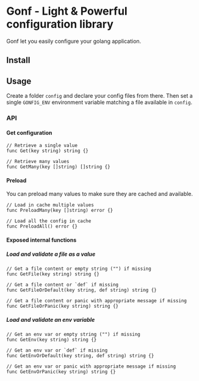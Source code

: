 # Gonf - Light & Powerful configuration library

Gonf let you easily configure your golang application.

## Install

## Usage

Create a folder `config` and declare your config files from there.
Then set a single `GONFIG_ENV` environment variable matching a file available in `config`.

### API

#### Get configuration

```golang
// Retrieve a single value
func Get(key string) string {}

// Retrieve many values
func GetMany(key []string) []string {}
```

#### Preload

You can preload many values to make sure they are cached and available.

```golang
// Load in cache multiple values
func PreloadMany(key []string) error {}

// Load all the config in cache
func PreloadAll() error {}
```

#### Exposed internal functions

##### Load and validate a file as a value
```golang
// Get a file content or empty string ("") if missing
func GetFile(key string) string {}

// Get a file content or `def` if missing
func GetFileOrDefault(key string, def string) string {}

// Get a file content or panic with appropriate message if missing
func GetFileOrPanic(key string) string {}
```

##### Load and validate an env variable

```golang
// Get an env var or empty string ("") if missing
func GetEnv(key string) string {}

// Get an env var or `def` if missing
func GetEnvOrDefault(key string, def string) string {}

// Get an env var or panic with appropriate message if missing
func GetEnvOrPanic(key string) string {}
```